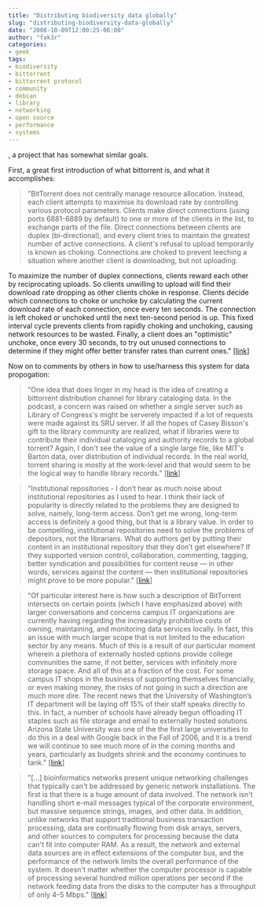```yaml
---
title: "Distributing biodiversity data globally"
slug: "distributing-biodiversity-data-globally"
date: "2008-10-09T12:00:25-06:00"
author: "fak3r"
categories:
- geek
tags:
- biodiversity
- bittorrent
- bittorrent protocol
- community
- debian
- library
- networking
- open source
- performance
- systems
---
```


, a project that has somewhat similar goals.<!-- more -->

First, a great first introduction of what bittorrent is, and what it accomplishes:


> "BitTorrent does not centrally manage resource allocation. Instead, each client attempts to maximise its download rate by controlling various protocol parameters. Clients make direct connections (using ports 6881-6889 by default) to one or more of the clients in the list, to exchange parts of the file. Direct connections between clients are duplex (bi-directional), and every client tries to maintain the greatest number of active connections. A client's refusal to upload temporarily is known as choking. Connections are choked to prevent leeching a situation where another client is downloading, but not uploading.

To maximize the number of duplex connections, clients reward each other by reciprocating uploads. So clients unwilling to upload will find their download rate dropping as other clients choke in response. Clients decide which connections to choke or unchoke by calculating the current download rate of each connection, once every ten seconds. The connection is left choked or unchoked until the next ten-second period is up. This fixed interval cycle prevents clients from rapidly choking and unchoking, causing network resources to be wasted. Finally, a client does an "optimistic" unchoke, once every 30 seconds, to try out unused connections to determine if they might offer better transfer rates than current ones." [[link](http://www.technetra.com/writings/archive/2004/04/25/bittorrent-a-p2p-file-sharing-protocol)]


Now on to comments by others in how to use/harness this system for data propogation:


> "One idea that does linger in my head is the idea of creating a bittorrent distribution channel for library cataloging data. In the podcast, a concern was raised on whether a single server such as Library of Congress's might be serverely impacted if a lot of requests were made against its SRU server. If all the hopes of Casey Bisson's gift to the library community are realized, what if libraries were to contribute their individual cataloging and authority records to a global torrent? Again, I don't see the value of a single large file, like MIT's Barton data, over distribution of individual records. In the real world, torrent sharing is mostly at the work-level and that would seem to be the logical way to handle library records." [[link](http://www.tomkeays.com/blog/archives/2006/12/18/004216.php)]




> "Institutional repositories - I don’t hear as much noise about institutional repositories as I used to hear. I think their lack of popularity is directly related to the problems they are designed to solve, namely, long-term access. Don’t get me wrong, long-term access is definitely a good thing, but that is a library value. In order to be compelling, institutional repositories need to solve the problems of depositors, not the librarians. What do authors get by putting their content in an institutional repository that they don’t get elsewhere? If they supported version control, collaboration, commenting, tagging, better syndication and possibilities for content reuse — in other words, services against the content — then institutional repositories might prove to be more popular." [[link](http://infomotions.com/blog/2008/06/top-tech-trends-for-ala-summer-08/)]




> "Of particular interest here is how such a description of BitTorrent intersects on certain points (which I have emphasized above) with larger conversations and concerns campus IT organizations are currently having regarding the increasingly prohibitive costs of owning, maintaining, and monitoring data services locally. In fact, this an issue with much larger scope that is not limited to the education sector by any means. Much of this is a result of our particular moment wherein a plethora of externally hosted options provide college communities the same, if not better, services with infinitely more storage space. And all of this at a fraction of the cost. For some campus IT shops in the business of supporting themselves financially, or even making money, the risks of not going in such a direction are much more dire. The recent news that the University of Washington’s IT department will be laying off 15% of their staff speaks directly to this. In fact, a number of schools have already begun offloading IT staples such as file storage and email to externally hosted solutions. Arizona State University was one of the the first large universities to do this in a deal with Google back in the Fall of 2006, and it is a trend we will continue to see much more of in the coming months and years, particularly as budgets shrink and the economy continues to tank." [[link](http://bavatuesdays.com/bittorrent-an-educational-autopsy-of-the-hydra/)]




> "[...] bioinformatics networks present unique networking challenges that typically can't be addressed by generic network installations. The first is that there is a huge amount of data involved. The network isn't handling short e-mail messages typical of the corporate environment, but massive sequence strings, images, and other data. In addition, unlike networks that support traditional business transaction processing, data are continually flowing from disk arrays, servers, and other sources to computers for processing because the data can't fit into computer RAM. As a result, the network and external data sources are in effect extensions of the computer bus, and the performance of the network limits the overall performance of the system. It doesn't matter whether the computer processor is capable of processing several hundred million operations per second if the network feeding data from the disks to the computer has a throughput of only 4–5 Mbps." [[link](http://www.informit.com/articles/article.aspx?p=32102)]
